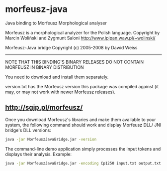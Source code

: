 morfeusz-java
=============

Java binding to Morfeusz Morphological analyser

Morfeusz is a morphological analyzer for the Polish language.
Copyright by Marcin Woliński and Zygmunt Saloni
http://www.ipipan.waw.pl/~wolinski/

Morfeusz-Java bridge Copyright (c) 2005-2008 by Dawid Weiss

---
 NOTE THAT THIS BINDING'S BINARY RELEASES DO NOT CONTAIN
            MORFEUSZ IN BINARY DISTRIBUTION

You need to download and install them separately.

version.txt has the Morfeusz version this package was
compiled against (it may, or may not work with newer
Morfeusz releases).

http://sgjp.pl/morfeusz/
---

Once you download Morfeusz's libraries and make them available
to your system, the following command should work and display
Morfeusz DLL/ JNI bridge's DLL versions:

```bash
java -jar MorfeuszJavaBridge.jar -version
```

The command-line demo application simply processes the input
tokens and displays their analysis. Example:

```bash
java -jar MorfeuszJavaBridge.jar -encoding Cp1250 input.txt output.txt  
```